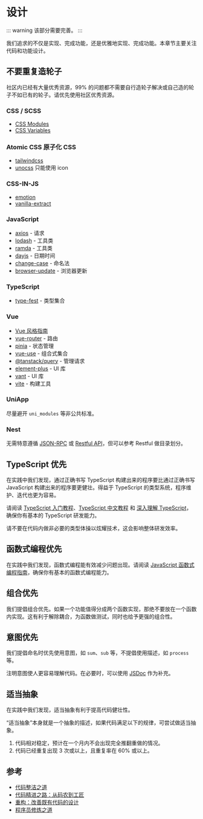 # 设计

::: warning
该部分需要完善。
:::

我们追求的不仅是实现、完成功能，还是优雅地实现、完成功能。本章节主要关注代码和功能设计。

## 不要重复造轮子

社区内已经有大量优秀资源，99% 的问题都不需要自行造轮子解决或自己造的轮子不如已有的轮子。请优先使用社区优秀资源。

### CSS / SCSS

- [CSS Modules](https://github.com/css-modules/css-modules#readme)
- [CSS Variables](https://developer.mozilla.org/en-US/docs/Web/CSS/--*)

### Atomic CSS 原子化 CSS

- [tailwindcss](https://tailwindcss.com/)
- [unocss](https://github.com/unocss/unocss) 只能使用 icon

### CSS-IN-JS

- [emotion](https://emotion.sh/)
- [vanilla-extract](https://vanilla-extract.style/)

### JavaScript

- [axios](https://github.com/axios/axios) - 请求
- [lodash](https://lodash.com/) - 工具类
- [ramda](https://ramdajs.com/) - 工具类
- [dayjs](https://dayjs.gitee.io/) - 日期时间
- [change-case](https://github.com/blakeembrey/change-case) - 命名法
- [browser-update](https://browser-update.org/) - 浏览器更新

### TypeScript

- [type-fest](https://github.com/sindresorhus/type-fest) - 类型集合

### Vue

- [Vue 风格指南](https://cn.vuejs.org/style-guide/)
- [vue-router](https://router.vuejs.org/zh/) - 路由
- [pinia](https://pinia.vuejs.org/zh/) - 状态管理
- [vue-use](https://vueuse.org/) - 组合式集合
- [@tanstack/query](https://tanstack.com/query) - 管理请求
- [element-plus](https://element-plus.org/) - UI 库
- [vant](https://vant-ui.github.io/vant/) - UI 库
- [vite](https://cn.vitejs.dev/) - 构建工具

### UniApp

尽量避开 `uni_modules` 等非公共标准。

### Nest

无需特意遵循 [JSON-RPC](https://www.jsonrpc.org/) 或 [Restful API](https://restfulapi.net/)，但可以参考 Restful 做目录划分。

## TypeScript 优先

在实践中我们发现，通过正确书写 TypeScript 构建出来的程序要比通过正确书写 JavaScript 构建出来的程序要更健壮。得益于 TypeScript 的类型系统，程序维护、迭代也更为容易。

请阅读 [TypeScript 入门教程](https://ts.xcatliu.com/)、[TypeScript 中文教程](https://ts.yayujs.com/) 和 [深入理解 TypeScript](https://jkchao.github.io/typescript-book-chinese/)，确保你有基本的 TypeScript 研发能力。

请不要在代码内做非必要的类型体操以炫耀技术，这会影响整体研发效率。

## 函数式编程优先

在实践中我们发现，函数式编程能有效减少问题出现。请阅读 [JavaScript 函数式编程指南](https://llh911001.gitbooks.io/mostly-adequate-guide-chinese/)，确保你有基本的函数式编程能力。

## 组合优先

我们提倡组合优先。如果一个功能值得分成两个函数实现，那绝不要放在一个函数内实现。这有利于解除耦合，为函数做测试，同时也给予更强的组合性。

## 意图优先

我们提倡命名时优先使用意图，如 `sum`、`sub` 等，不提倡使用描述，如 `process` 等。

注明意图使人更容易理解代码。在必要时，可以使用 [JSDoc](https://jsdoc.app/) 作为补充。

## 适当抽象

在实践中我们发现，适当抽象有利于提高代码健壮性。

“适当抽象”本身就是一个抽象的描述，如果代码满足以下的规律，可尝试做适当抽象。

1. 代码相对稳定，预计在一个月内不会出现完全推翻重做的情况。
2. 代码已经重复出现 3 次或以上，且重复率在 60% 或以上。

## 参考

- [代码整洁之道](https://weread.qq.com/web/bookDetail/f5e32ee0811e36886g01018d)
- [代码精进之路：从码农到工匠](https://weread.qq.com/web/bookDetail/81132f5071cc7f7a81151c9)
- [重构：改善既有代码的设计](https://book.douban.com/subject/30468597/)
- [程序员修炼之道](https://book.douban.com/subject/35006892/)
